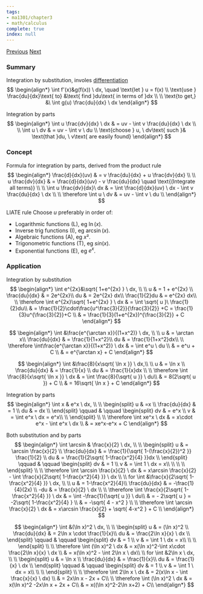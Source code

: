 ```yaml
---
tags:
- ma1301/chapter3
- math/calculus
complete: true
index: null
---
```

[Previous](/labyrinth/notes/math/ma1301/integration)   [Next](/labyrinth/notes/math/ma1301/definite_integrals)

### Summary
Integration by substitution, involes [differentiation](/labyrinth/notes/math/ma1301/differentiation)
$$
\begin{align*}
\int f'(x)&g(f(x)) \ dx, \quad \text{let } u = f(x) \\
\text{use } \frac{du}{dx}\text{ to} &\text{ find }du\text{ in terms of }dx \\
\\
\text{to get,} &\ \int g(u) \frac{du}{dx} \ dx
\end{align*}
$$

Integration by parts
$$
\begin{align*}
\int u \frac{dv}{dx} \ dx & = uv - \int v \frac{du}{dx} \ dx \\
\\
\int u \ dv & = uv - \int v \ du \\
\text{choose } u, \ dv\text{ such }& \text{that }du, \ v\text{ are easily found}
\end{align*}
$$

### Concept
Formula for integration by parts, derived from the product rule
$$
\begin{align*}
\frac{d}{dx}(uv) & = v \frac{du}{dx} + u \frac{dv}{dx} \\
\\
u \frac{dv}{dx} & = \frac{d}{dx}(uv)  - v \frac{du}{dx} \quad \text{(Integrate all terms)} \\
\\
\int u \frac{dv}{dx}\ dx & = \int \frac{d}{dx}(uv) \ dx  - \int v \frac{du}{dx} \ dx \\
\\
\therefore \int u \ dv & = uv - \int v \ du \\
\end{align*}
$$

LIATE rule
Choose $u$ preferably in order of:
- Logarithmic functions (L), eg $\ln(x)$.
- Inverse trig functions (I), eg $\arcsin(x)$.
- Algebraic functions (A), eg $x²$.
- Trigonometric functions (T), eg $sin(x)$.
- Exponential functions (E), eg $e^x$.

### Application
Integration by substitution
$$
\begin{align*}
\int e^{2x}&\sqrt{ 1+e^{2x} } \ dx, \\
\\
u & = 1 + e^{2x} \\
\frac{du}{dx} & = 2e^{2x}\\
du & = 2e^{2x} dx\\
\frac{1}{2}du & = e^{2x} dx\\
\\
\therefore \int e^{2x}\sqrt{ 1+e^{2x} } \ dx & = \int \sqrt{ u }\ \frac{1}{2}du\\
& = \frac{1}{2}\cdot\frac{u^\frac{3}{2}}{\frac{3}{2}} +C = \frac{1}{3}u^{\frac{3}{2}}+C \\
& = \frac{1}{3}(1+e^{2x})^{\frac{3}{2}} + C
\end{align*}
$$

$$
\begin{align*}
\int &\frac{e^{\arctan x}}{(1+x^2)} \ dx, \\
\\
u & = \arctan x\\
\frac{du}{dx} & = \frac{1}{1+x^2}\\
du & = \frac{1}{1+x^2}dx\\
\\
\therefore \int\frac{e^{\arctan x}}{(1+x^2)} \ dx & = \int e^u \ du \\
& = e^u + C \\
& = e^{\arctan x} + C
\end{align*}
$$

$$
\begin{align*}
\int &\frac{8}{x\sqrt{ \ln x }} \ dx,\\
\\
u & = \ln x \\
\frac{du}{dx} & = \frac{1}{x} \\
du & = \frac{1}{x}dx \\
\\
\therefore \int \frac{8}{x\sqrt{ \ln x }} \ dx & = \int \frac{8}{\sqrt{ u }} \ du\\
& = 8(2\sqrt{ u }) + C \\
& = 16\sqrt{ \ln x } + C
\end{align*}
$$

Integration by parts
$$
\begin{align*}
\int x & e^x \ dx, \\
\\
\begin{split}
u & =x \\
\frac{du}{dx} & = 1 \\
du & = dx \\
\end{split}
\qquad & \qquad
\begin{split}
dv & = e^x \\
v & = \int e^x \ dx = e^x\\
\\
\end{split} \\
\\
\therefore \int xe^x \ dx & = x\cdot e^x - \int e^x \ dx \\
& = xe^x-e^x + C
\end{align*}
$$

Both substitution and by parts
$$
\begin{align*}
\int \arcsin & \frac{x}{2}  \ dx, \\
\\
\begin{split}
u & = \arcsin \frac{x}{2} \\
\frac{du}{dx} & = \frac{1}{\sqrt{ 1-(\frac{x}{2})^2 }} \frac{1}{2} \\
du & = \frac{1}{2\sqrt{ 1-\frac{x^2}{4} }}dx \\
\end{split}
\qquad & \qquad
\begin{split}
dv & = 1 \\
v & = \int 1 \ dx = x\\
\\
\\
\\
\end{split} \\
\\
\therefore \int \arcsin \frac{x}{2} \ dx & = x\arcsin \frac{x}{2} - \int \frac{x}{2\sqrt{ 1-\frac{x^2}{4} }} \ dx \\
\\
for \int &\frac{x}{2\sqrt{ 1-\frac{x^2}{4} }} \ dx, \\
\\
u & = 1-\frac{x^2}{4}\\
\frac{du}{dx} & = -\frac{1}{4}(2x) \\
-du & = \frac{x}{2} \ dx \\
\\
\therefore \int \frac{x}{2\sqrt{ 1-\frac{x^2}{4} }} \ dx & = \int -\frac{1}{\sqrt{ u }} \ du\\
& = - 2\sqrt{ u } = -2\sqrt{ 1-\frac{x^2}{4} } \\
& = -\sqrt{ 4 - x^2 } \\
\\
\therefore \int \arcsin \frac{x}{2} \ dx & = x\arcsin \frac{x}{2} + \sqrt{ 4-x^2 }  + C \\
\end{align*}
$$

$$
\begin{align*}
\int &(\ln x)^2 \ dx, \\
\\
\begin{split}
u & = (\ln x)^2 \\
\frac{du}{dx} & = 2\ln x \cdot \frac{1}{x}\\
du & = \frac{2\ln x}{x} \ dx \\
\end{split}
\qquad & \qquad
\begin{split}
dv & = 1 \\
v & = \int 1 \ dx = x\\
\\
\\
\end{split} \\
\\
\therefore \int (\ln x)^2 \ dx & = x(\ln x)^2-\int x\cdot \frac{2\ln x}{x} \ dx \\
& = x(\ln x)^2 - \int 2\ln x \ dx\\
\\
for \int &2\ln x \ dx, \\
\\
\begin{split}
u & = \ln x \\
\frac{du}{dx} & = \frac{1}{x}\\
du & = \frac{1}{x} \ dx \\
\end{split}
\qquad & \qquad
\begin{split}
dv & = 1 \\
v & = \int 1 \ dx = x\\
\\
\\
\end{split} \\
\\
\therefore \int 2\ln x \ dx & = 2(x\ln x - \int \frac{x}{x} \ dx) \\
& = 2x\ln x - 2x + C\\
\\
\therefore \int (\ln x)^2 \ dx & = x(\ln x)^2 -2x\ln x + 2x + C\\
& = x((\ln x)^2-2\ln x+2) + C\\
\end{align*}
$$